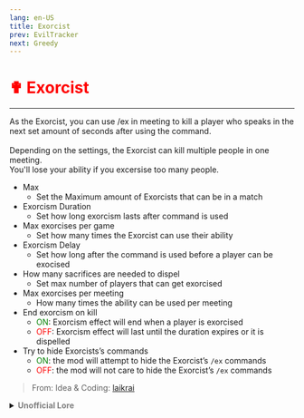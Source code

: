 ```yaml
---
lang: en-US
title: Exorcist
prev: EvilTracker
next: Greedy
---
```


# <font color=red>✟ <b>Exorcist</b></font> <Badge text="Killing" type="tip" vertical="middle"/>
---

As the Exorcist, you can use /ex in meeting to kill a player who speaks in the next set amount of seconds after using the command.<br><br>Depending on the settings, the Exorcist can kill multiple people in one meeting.<br>You'll lose your ability if you excersise too many people.
* Max
  * Set the Maximum amount of Exorcists that can be in a match
* Exorcism Duration
  * Set how long exorcism lasts after command is used
* Max exorcises per game
  * Set how many times the Exorcist can use their ability
* Exorcism Delay
  * Set how long after the command is used before a player can be exocised
* How many sacrifices are needed to dispel
  * Set max number of players that can get exorcised
* Max exorcises per meeting
  * How many times the ability can be used per meeting
* End exorcism on kill
  * <font color=green>ON</font>: Exorcism effect will end when a player is exorcised
  * <font color=red>OFF</font>: Exorcism effect will last until the duration expires or it is dispelled
* Try to hide Exorcists’s commands
  * <font color=green>ON</font>: the mod will attempt to hide the Exorcist’s `/ex` commands
  * <font color=red>OFF</font>: the mod will not care to hide the Exorcist’s `/ex` commands

> From: Idea & Coding: [laikrai](https://github.com/laikrai)

<details>
<summary><b><font color=gray>Unofficial Lore</font></b></summary>

Placeholder: This role is a ROLE OH EM GOSH
> Submitted by: Member
</details>